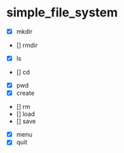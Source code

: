 # simple_file_system

- [x] mkdir
- [] rmdir
- [x] ls
- [] cd
- [x] pwd
- [x] create
- [] rm
- [] load
- [] save
- [x] menu
- [x] quit
